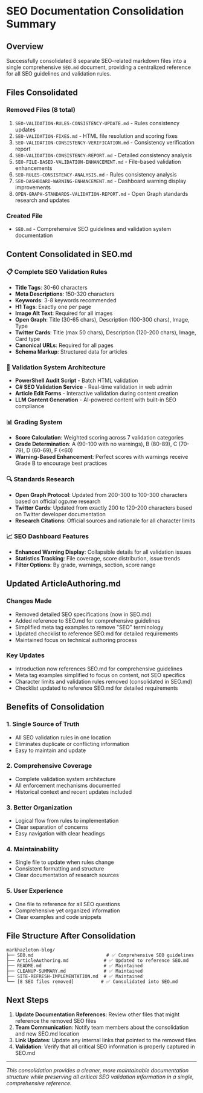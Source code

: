 # SEO Documentation Consolidation Summary

## Overview

Successfully consolidated 8 separate SEO-related markdown files into a single comprehensive `SEO.md` document, providing a centralized reference for all SEO guidelines and validation rules.

## Files Consolidated

### Removed Files (8 total)

1. `SEO-VALIDATION-RULES-CONSISTENCY-UPDATE.md` - Rules consistency updates
2. `SEO-VALIDATION-FIXES.md` - HTML file resolution and scoring fixes
3. `SEO-VALIDATION-CONSISTENCY-VERIFICATION.md` - Consistency verification report
4. `SEO-VALIDATION-CONSISTENCY-REPORT.md` - Detailed consistency analysis
5. `SEO-FILE-BASED-VALIDATION-ENHANCEMENT.md` - File-based validation enhancements
6. `SEO-RULES-CONSISTENCY-ANALYSIS.md` - Rules consistency analysis
7. `SEO-DASHBOARD-WARNING-ENHANCEMENT.md` - Dashboard warning display improvements
8. `OPEN-GRAPH-STANDARDS-VALIDATION-REPORT.md` - Open Graph standards research and updates

### Created File

- `SEO.md` - Comprehensive SEO guidelines and validation system documentation

## Content Consolidated in SEO.md

### 📋 Complete SEO Validation Rules

- **Title Tags**: 30-60 characters
- **Meta Descriptions**: 150-320 characters
- **Keywords**: 3-8 keywords recommended
- **H1 Tags**: Exactly one per page
- **Image Alt Text**: Required for all images
- **Open Graph**: Title (30-65 chars), Description (100-300 chars), Image, Type
- **Twitter Cards**: Title (max 50 chars), Description (120-200 chars), Image, Card type
- **Canonical URLs**: Required for all pages
- **Schema Markup**: Structured data for articles

### 🔧 Validation System Architecture

- **PowerShell Audit Script** - Batch HTML validation
- **C# SEO Validation Service** - Real-time validation in web admin
- **Article Edit Forms** - Interactive validation during content creation
- **LLM Content Generation** - AI-powered content with built-in SEO compliance

### 📊 Grading System

- **Score Calculation**: Weighted scoring across 7 validation categories
- **Grade Determination**: A (90-100 with no warnings), B (80-89), C (70-79), D (60-69), F (<60)
- **Warning-Based Enhancement**: Perfect scores with warnings receive Grade B to encourage best practices

### 🔍 Standards Research

- **Open Graph Protocol**: Updated from 200-300 to 100-300 characters based on official ogp.me research
- **Twitter Cards**: Updated from exactly 200 to 120-200 characters based on Twitter developer documentation
- **Research Citations**: Official sources and rationale for all character limits

### 📈 SEO Dashboard Features

- **Enhanced Warning Display**: Collapsible details for all validation issues
- **Statistics Tracking**: File coverage, score distribution, issue trends
- **Filter Options**: By grade, warnings, section, score range

## Updated ArticleAuthoring.md

### Changes Made

- Removed detailed SEO specifications (now in SEO.md)
- Added reference to SEO.md for comprehensive guidelines
- Simplified meta tag examples to remove "SEO" terminology
- Updated checklist to reference SEO.md for detailed requirements
- Maintained focus on technical authoring process

### Key Updates

- Introduction now references SEO.md for comprehensive guidelines
- Meta tag examples simplified to focus on content, not SEO specifics
- Character limits and validation rules removed (consolidated in SEO.md)
- Checklist updated to reference SEO.md for detailed requirements

## Benefits of Consolidation

### 1. **Single Source of Truth**

- All SEO validation rules in one location
- Eliminates duplicate or conflicting information
- Easy to maintain and update

### 2. **Comprehensive Coverage**

- Complete validation system architecture
- All enforcement mechanisms documented
- Historical context and recent updates included

### 3. **Better Organization**

- Logical flow from rules to implementation
- Clear separation of concerns
- Easy navigation with clear headings

### 4. **Maintainability**

- Single file to update when rules change
- Consistent formatting and structure
- Clear documentation of research sources

### 5. **User Experience**

- One file to reference for all SEO questions
- Comprehensive yet organized information
- Clear examples and code snippets

## File Structure After Consolidation

```
markhazleton-blog/
├── SEO.md                           # ✅ Comprehensive SEO guidelines
├── ArticleAuthoring.md             # ✅ Updated to reference SEO.md
├── README.md                       # ✅ Maintained
├── CLEANUP-SUMMARY.md              # ✅ Maintained
├── SITE-REFRESH-IMPLEMENTATION.md  # ✅ Maintained
└── [8 SEO files removed]          # ✅ Consolidated into SEO.md
```

## Next Steps

1. **Update Documentation References**: Review other files that might reference the removed SEO files
2. **Team Communication**: Notify team members about the consolidation and new SEO.md location
3. **Link Updates**: Update any internal links that pointed to the removed files
4. **Validation**: Verify that all critical SEO information is properly captured in SEO.md

---

*This consolidation provides a cleaner, more maintainable documentation structure while preserving all critical SEO validation information in a single, comprehensive reference.*
